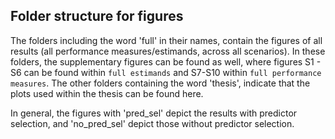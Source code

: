 ## Folder structure for figures

The folders including the word 'full' in their names, contain the figures
of all results (all performance measures/estimands, across all scenarios).
In these folders, the supplementary figures can be found as well, where figures
S1 - S6 can be found within `full estimands` and S7-S10 within `full performance measures`.
The other folders containing the word 'thesis', indicate that the plots used within the thesis can
be found here.

In general, the figures with 'pred_sel' depict the results
with predictor selection, and 'no_pred_sel' depict those without predictor selection.
